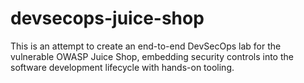 # devsecops-juice-shop
This is an attempt to create an end-to-end DevSecOps lab for the vulnerable OWASP Juice Shop, embedding security controls into the software development lifecycle with hands-on tooling.
